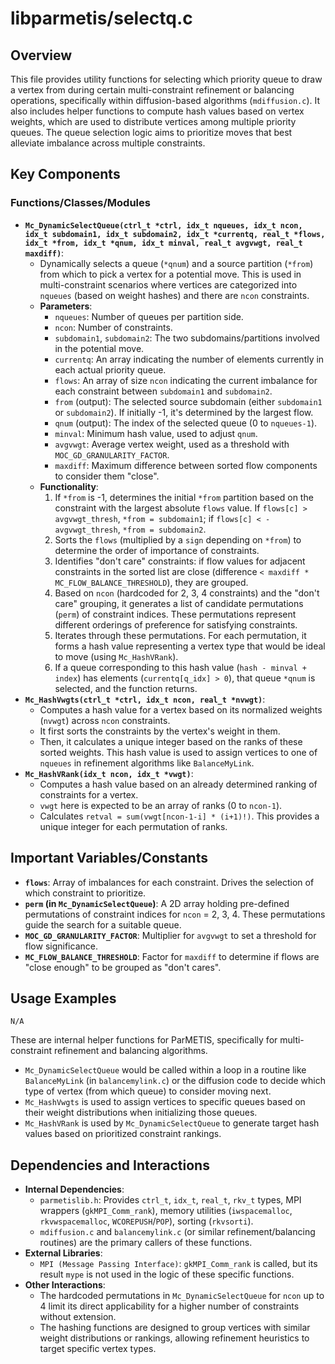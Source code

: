 # libparmetis/selectq.c

## Overview

This file provides utility functions for selecting which priority queue to draw a vertex from during certain multi-constraint refinement or balancing operations, specifically within diffusion-based algorithms (`mdiffusion.c`). It also includes helper functions to compute hash values based on vertex weights, which are used to distribute vertices among multiple priority queues. The queue selection logic aims to prioritize moves that best alleviate imbalance across multiple constraints.

## Key Components

### Functions/Classes/Modules

*   **`Mc_DynamicSelectQueue(ctrl_t *ctrl, idx_t nqueues, idx_t ncon, idx_t subdomain1, idx_t subdomain2, idx_t *currentq, real_t *flows, idx_t *from, idx_t *qnum, idx_t minval, real_t avgvwgt, real_t maxdiff)`**:
    *   Dynamically selects a queue (`*qnum`) and a source partition (`*from`) from which to pick a vertex for a potential move. This is used in multi-constraint scenarios where vertices are categorized into `nqueues` (based on weight hashes) and there are `ncon` constraints.
    *   **Parameters**:
        *   `nqueues`: Number of queues per partition side.
        *   `ncon`: Number of constraints.
        *   `subdomain1`, `subdomain2`: The two subdomains/partitions involved in the potential move.
        *   `currentq`: An array indicating the number of elements currently in each actual priority queue.
        *   `flows`: An array of size `ncon` indicating the current imbalance for each constraint between `subdomain1` and `subdomain2`.
        *   `from` (output): The selected source subdomain (either `subdomain1` or `subdomain2`). If initially -1, it's determined by the largest flow.
        *   `qnum` (output): The index of the selected queue (0 to `nqueues-1`).
        *   `minval`: Minimum hash value, used to adjust `qnum`.
        *   `avgvwgt`: Average vertex weight, used as a threshold with `MOC_GD_GRANULARITY_FACTOR`.
        *   `maxdiff`: Maximum difference between sorted flow components to consider them "close".
    *   **Functionality**:
        1.  If `*from` is -1, determines the initial `*from` partition based on the constraint with the largest absolute `flows` value. If `flows[c] > avgvwgt_thresh`, `*from = subdomain1`; if `flows[c] < -avgvwgt_thresh`, `*from = subdomain2`.
        2.  Sorts the `flows` (multiplied by a `sign` depending on `*from`) to determine the order of importance of constraints.
        3.  Identifies "don't care" constraints: if flow values for adjacent constraints in the sorted list are close (difference `< maxdiff * MC_FLOW_BALANCE_THRESHOLD`), they are grouped.
        4.  Based on `ncon` (hardcoded for 2, 3, 4 constraints) and the "don't care" grouping, it generates a list of candidate permutations (`perm`) of constraint indices. These permutations represent different orderings of preference for satisfying constraints.
        5.  Iterates through these permutations. For each permutation, it forms a hash value representing a vertex type that would be ideal to move (using `Mc_HashVRank`).
        6.  If a queue corresponding to this hash value (`hash - minval + index`) has elements (`currentq[q_idx] > 0`), that queue `*qnum` is selected, and the function returns.
*   **`Mc_HashVwgts(ctrl_t *ctrl, idx_t ncon, real_t *nvwgt)`**:
    *   Computes a hash value for a vertex based on its normalized weights (`nvwgt`) across `ncon` constraints.
    *   It first sorts the constraints by the vertex's weight in them.
    *   Then, it calculates a unique integer based on the ranks of these sorted weights. This hash value is used to assign vertices to one of `nqueues` in refinement algorithms like `BalanceMyLink`.
*   **`Mc_HashVRank(idx_t ncon, idx_t *vwgt)`**:
    *   Computes a hash value based on an already determined ranking of constraints for a vertex.
    *   `vwgt` here is expected to be an array of ranks (0 to `ncon-1`).
    *   Calculates `retval = sum(vwgt[ncon-1-i] * (i+1)!)`. This provides a unique integer for each permutation of ranks.

## Important Variables/Constants

*   **`flows`**: Array of imbalances for each constraint. Drives the selection of which constraint to prioritize.
*   **`perm` (in `Mc_DynamicSelectQueue`)**: A 2D array holding pre-defined permutations of constraint indices for `ncon` = 2, 3, 4. These permutations guide the search for a suitable queue.
*   **`MOC_GD_GRANULARITY_FACTOR`**: Multiplier for `avgvwgt` to set a threshold for flow significance.
*   **`MC_FLOW_BALANCE_THRESHOLD`**: Factor for `maxdiff` to determine if flows are "close enough" to be grouped as "don't cares".

## Usage Examples

```
N/A
```
These are internal helper functions for ParMETIS, specifically for multi-constraint refinement and balancing algorithms.
*   `Mc_DynamicSelectQueue` would be called within a loop in a routine like `BalanceMyLink` (in `balancemylink.c`) or the diffusion code to decide which type of vertex (from which queue) to consider moving next.
*   `Mc_HashVwgts` is used to assign vertices to specific queues based on their weight distributions when initializing those queues.
*   `Mc_HashVRank` is used by `Mc_DynamicSelectQueue` to generate target hash values based on prioritized constraint rankings.

## Dependencies and Interactions

*   **Internal Dependencies**:
    *   `parmetislib.h`: Provides `ctrl_t`, `idx_t`, `real_t`, `rkv_t` types, MPI wrappers (`gkMPI_Comm_rank`), memory utilities (`iwspacemalloc`, `rkvwspacemalloc`, `WCOREPUSH`/`POP`), sorting (`rkvsorti`).
    *   `mdiffusion.c` and `balancemylink.c` (or similar refinement/balancing routines) are the primary callers of these functions.
*   **External Libraries**:
    *   `MPI (Message Passing Interface)`: `gkMPI_Comm_rank` is called, but its result `mype` is not used in the logic of these specific functions.
*   **Other Interactions**:
    *   The hardcoded permutations in `Mc_DynamicSelectQueue` for `ncon` up to 4 limit its direct applicability for a higher number of constraints without extension.
    *   The hashing functions are designed to group vertices with similar weight distributions or rankings, allowing refinement heuristics to target specific vertex types.

```
